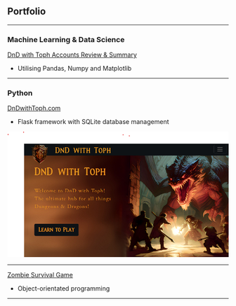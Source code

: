 ## Portfolio

---

### Machine Learning & Data Science

[DnD with Toph Accounts Review & Summary](/pdf/sample_presentation.pdf)
* Utilising Pandas, Numpy and Matplotlib

---

### Python

[DnDwithToph.com](https://dev.dndwithtoph.com/)
* Flask framework with SQLite database management
  
<img src="images/PortfolioDnD.png?raw=true"/>

---
[Zombie Survival Game](/pdf/sample_presentation.pdf)
* Object-orientated programming

---
